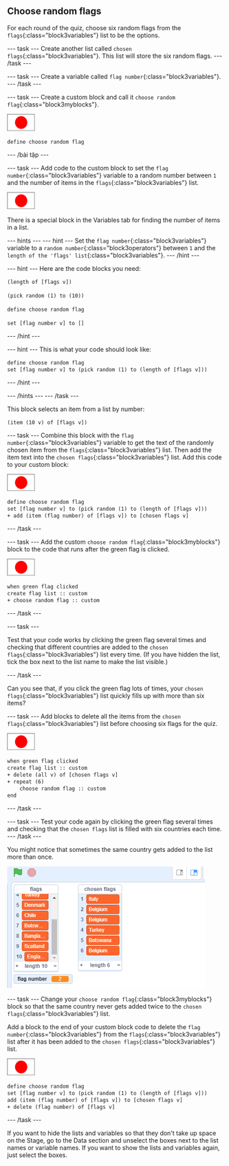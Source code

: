 ## Choose random flags

For each round of the quiz, choose six random flags from the `flags`{:class="block3variables"} list to be the options.

\--- task \--- Create another list called `chosen flags`{:class="block3variables"}. This list will store the six random flags. \--- /task \---

\--- task \--- Create a variable called `flag number`{:class="block3variables"}. \--- /task \---

\--- task \--- Create a custom block and call it `choose random flag`{:class="block3myblocks"}.

![Flag sprite](images/flag-sprite.png)

```blocks3
define choose random flag
```

\--- /bài tập \---

\--- task \--- Add code to the custom block to set the `flag number`{:class="block3variables"} variable to a random number between `1` and the number of items in the `flags`{:class="block3variables"} list.

![Flag sprite](images/flag-sprite.png)

There is a special block in the Variables tab for finding the number of items in a list.

\--- hints \--- \--- hint \--- Set the `flag number`{:class="block3variables"} variable to a `random number`{:class="block3operators"} between `1` and the `length of the 'flags' list`{:class="block3variables"}. \--- /hint \---

\--- hint \--- Here are the code blocks you need:

```blocks3
(length of [flags v])

(pick random (1) to (10))

define choose random flag

set [flag number v] to []
```

\--- /hint \---

\--- hint \--- This is what your code should look like:

```blocks3
define choose random flag
set [flag number v] to (pick random (1) to (length of [flags v]))
```

\--- /hint \---

\--- /hints \--- \--- /task \---

This block selects an item from a list by number:

```blocks3
(item (10 v) of [flags v])
```

\--- task \--- Combine this block with the `flag number`{:class="block3variables"} variable to get the text of the randomly chosen item from the `flags`{:class="block3variables"} list. Then add the item text into the `chosen flags`{:class="block3variables"} list. Add this code to your custom block:

![Flag sprite](images/flag-sprite.png)

```blocks3
define choose random flag
set [flag number v] to (pick random (1) to (length of [flags v]))
+ add (item (flag number) of [flags v]) to [chosen flags v]
```

\--- /task \---

\--- task \--- Add the custom `choose random flag`{:class="block3myblocks"} block to the code that runs after the green flag is clicked.

![Flag sprite](images/flag-sprite.png)

```blocks3
when green flag clicked
create flag list :: custom
+ choose random flag :: custom
```

\--- /task \---

\--- task \---

Test that your code works by clicking the green flag several times and checking that different countries are added to the `chosen flags`{:class="block3variables"} list every time. (If you have hidden the list, tick the box next to the list name to make the list visible.)

\--- /task \---

Can you see that, if you click the green flag lots of times, your `chosen flags`{:class="block3variables"} list quickly fills up with more than six items?

\--- task \--- Add blocks to delete all the items from the `chosen flags`{:class="block3variables"} list before choosing six flags for the quiz.

![Flag sprite](images/flag-sprite.png)

```blocks3
when green flag clicked
create flag list :: custom
+ delete (all v) of [chosen flags v]
+ repeat (6)
    choose random flag :: custom
end
```

\--- /task \---

\--- task \--- Test your code again by clicking the green flag several times and checking that the `chosen flags` list is filled with six countries each time. \--- /task \---

You might notice that sometimes the same country gets added to the list more than once.

![Duplicate countries](images/duplicate-countries.png)

\--- task \--- Change your `choose random flag`{:class="block3myblocks"} block so that the same country never gets added twice to the `chosen flags`{:class="block3variables"} list.

Add a block to the end of your custom block code to delete the `flag number`{:class="block3variables"} from the `flags`{:class="block3variables"} list after it has been added to the `chosen flags`{:class="block3variables"} list.

![Flag sprite](images/flag-sprite.png)

```blocks3
define choose random flag
set [flag number v] to (pick random (1) to (length of [flags v]))
add (item (flag number) of [flags v]) to [chosen flags v]
+ delete (flag number) of [flags v]
```

\--- /task \---

If you want to hide the lists and variables so that they don't take up space on the Stage, go to the Data section and unselect the boxes next to the list names or variable names. If you want to show the lists and variables again, just select the boxes.